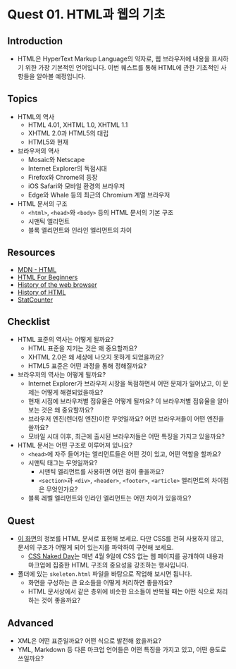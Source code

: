 # Quest 01. HTML과 웹의 기초

## Introduction

- HTML은 HyperText Markup Language의 약자로, 웹 브라우저에 내용을 표시하기 위한 가장 기본적인 언어입니다. 이번 퀘스트를 통해 HTML에 관한 기초적인 사항들을 알아볼 예정입니다.

## Topics

- HTML의 역사
  - HTML 4.01, XHTML 1.0, XHTML 1.1
  - XHTML 2.0과 HTML5의 대립
  - HTML5와 현재
- 브라우저의 역사
  - Mosaic와 Netscape
  - Internet Explorer의 독점시대
  - Firefox와 Chrome의 등장
  - iOS Safari와 모바일 환경의 브라우저
  - Edge와 Whale 등의 최근의 Chromium 계열 브라우저
- HTML 문서의 구조
  - `<html>`, `<head>`와 `<body>` 등의 HTML 문서의 기본 구조
  - 시맨틱 엘리먼트
  - 블록 엘리먼트와 인라인 엘리먼트의 차이

## Resources

- [MDN - HTML](https://developer.mozilla.org/ko/docs/Web/HTML)
- [HTML For Beginners](https://html.com/)
- [History of the web browser](https://en.wikipedia.org/wiki/History_of_the_web_browser)
- [History of HTML](https://en.wikipedia.org/wiki/HTML)
- [StatCounter](https://gs.statcounter.com/)

## Checklist

- HTML 표준의 역사는 어떻게 될까요?
  - HTML 표준을 지키는 것은 왜 중요할까요?
  - XHTML 2.0은 왜 세상에 나오지 못하게 되었을까요?
  - HTML5 표준은 어떤 과정을 통해 정해질까요?
- 브라우저의 역사는 어떻게 될까요?
  - Internet Explorer가 브라우저 시장을 독점하면서 어떤 문제가 일어났고, 이 문제는 어떻게 해결되었을까요?
  - 현재 시점에 브라우저별 점유율은 어떻게 될까요? 이 브라우저별 점유율을 알아보는 것은 왜 중요할까요?
  - 브라우저 엔진(렌더링 엔진)이란 무엇일까요? 어떤 브라우저들이 어떤 엔진을 쓸까요?
  - 모바일 시대 이후, 최근에 출시된 브라우저들은 어떤 특징을 가지고 있을까요?
- HTML 문서는 어떤 구조로 이루어져 있나요?
  - `<head>`에 자주 들어가는 엘리먼트들은 어떤 것이 있고, 어떤 역할을 할까요?
  - 시맨틱 태그는 무엇일까요?
    - 시맨틱 엘리먼트를 사용하면 어떤 점이 좋을까요?
    - `<section>`과 `<div>`, `<header>`, `<footer>`, `<article>` 엘리먼트의 차이점은 무엇인가요?
  - 블록 레벨 엘리먼트와 인라인 엘리먼트는 어떤 차이가 있을까요?

## Quest

- [이 화면](screen.png)의 정보를 HTML 문서로 표현해 보세요. 다만 CSS를 전혀 사용하지 않고, 문서의 구조가 어떻게 되어 있는지를 파악하여 구현해 보세요.
  - [CSS Naked Day](https://css-naked-day.github.io/)는 매년 4월 9일에 CSS 없는 웹 페이지를 공개하여 내용과 마크업에 집중한 HTML 구조의 중요성을 강조하는 행사입니다.
- 폴더에 있는 `skeleton.html` 파일을 바탕으로 작업해 보시면 됩니다.
  - 화면을 구성하는 큰 요소들을 어떻게 처리하면 좋을까요?
  - HTML 문서상에서 같은 층위에 비슷한 요소들이 반복될 때는 어떤 식으로 처리하는 것이 좋을까요?

## Advanced

- XML은 어떤 표준일까요? 어떤 식으로 발전해 왔을까요?
- YML, Markdown 등 다른 마크업 언어들은 어떤 특징을 가지고 있고, 어떤 용도로 쓰일까요?
